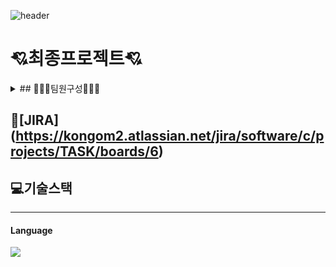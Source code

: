 ![header](https://capsule-render.vercel.app/api?type=shark&color=auto&height=300&section=header&text=HOLOYOLO&fontSize=90)

# 💘최종프로젝트💘

<details>
    <summary>## 🧑‍🤝‍🧑팀원구성🧑‍🤝‍🧑</summary>

🥇 팀장 : <a href="https://github.com/jino030">전유진</a><br>
🥈 부팀장 : <a href="https://github.com/minju-song">송민주</a><br>
🥉 팀원 : <a href="https://github.com/kongom2">공성훈</a><br>
🥉 팀원 : <a href="https://github.com/SuMmmn">박수민</a><br>
🥉 팀원 : <a href="https://github.com/CHUNcarry">양진우</a><br>

</details>

## 🚩[JIRA] (https://kongom2.atlassian.net/jira/software/c/projects/TASK/boards/6)

## 💻기술스택
---
#### Language
<img src="https://img.shields.io/badge/이름-색상코드?style=flat-square&logo=로고명&logoColor=로고색"/>

